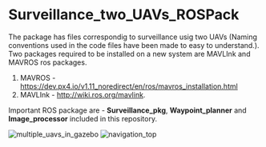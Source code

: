 # Surveillance_two_UAVs_ROSPack

The package has files correspondig to surveillance usig two UAVs (Naming conventions used in the code files have been made to easy to understand.).
Two packages required to be installed on a new system are MAVLInk and MAVROS ros packages.
1. MAVROS - https://dev.px4.io/v1.11_noredirect/en/ros/mavros_installation.html
2. MAVLInk - http://wiki.ros.org/mavlink.

Important ROS package are  - **Surveillance_pkg**, **Waypoint_planner** and **Image_processor** included in this repository.

![multiple_uavs_in_gazebo](https://github.com/rk800506/Surveillance_two_UAVs_ROSPack/assets/37348142/e216cc07-8fa5-4b38-a184-b10b3c2b6914)
![navigation_top](https://github.com/rk800506/Surveillance_two_UAVs_ROSPack/assets/37348142/a472e774-4050-4d75-823a-8965e6ad18f3)
